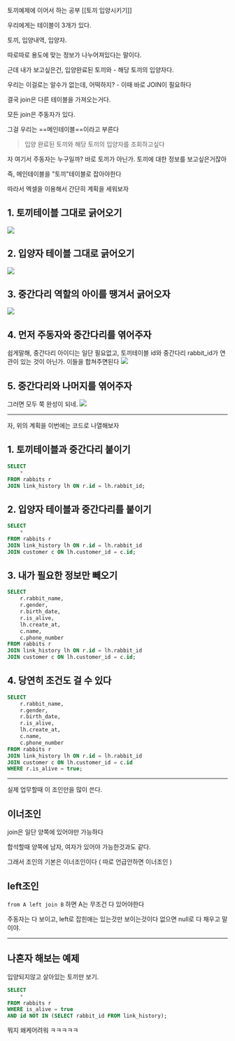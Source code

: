 토끼예제에 이어서 하는 공부 [[토끼 입양시키기]]

우리에게는 테이블이 3개가 있다.

토끼, 입양내역, 입양자.

따로따로 용도에 맞는 정보가 나누어져있다는 말이다.

근데 내가 보고싶은건, 입양완료된 토끼와 - 해당 토끼의 입양자다.

우리는 이걸로는 알수가 없는데, 어떡하지? - 이때 바로 JOIN이 필요하다

결국 join은 다른 테이블을 가져오는거다.


모든 join은 주동자가 있다.

그걸 우리는 ==메인테이블==이라고 부른다

> 입양 완료된 토끼와 해당 토끼의 입양자를 조회하고싶다

자 여기서 주동자는 누구일까? 바로 토끼가 아닌가.  토끼에 대한 정보를 보고싶은거잖아

즉, 메인테이블을 "토끼"테이블로 잡아야한다

따라서 엑셀을 이용해서  간단히 계획을 세워보자

## 1. 토끼테이블 그대로 긁어오기
![](https://i.imgur.com/yrqmIFh.png)


## 2. 입양자 테이블 그대로 긁어오기
![](https://i.imgur.com/Wa4uPPs.png)


## 3. 중간다리 역할의 아이를 땡겨서 긁어오자
![](https://i.imgur.com/vepOy0P.png)



## 4. 먼저 주동자와 중간다리를 엮어주자
쉽게말해, 중간다리 아이디는 일단 필요없고, 토끼테이블 id와 중간다리 rabbit_id가 연관이 있는 것이 아닌가. 이들을 합쳐주면된다
![](https://i.imgur.com/qWHT35J.png)



## 5. 중간다리와 나머지를 엮어주자
그러면 모두 쭉 완성이 되네.
![](https://i.imgur.com/xBuNGXZ.png)


---

자, 위의 계획을 이번에는 코드로 나열해보자

## 1. 토끼테이블과 중간다리 붙이기

```sql
SELECT  
    *  
FROM rabbits r  
JOIN link_history lh ON r.id = lh.rabbit_id;
```

## 2. 입양자 테이블과 중간다리를 붙이기

```sql
SELECT  
    *  
FROM rabbits r  
JOIN link_history lh ON r.id = lh.rabbit_id
JOIN customer c ON lh.customer_id = c.id;
```

## 3. 내가 필요한 정보만 빼오기

```sql
SELECT  
    r.rabbit_name, 
    r.gender,
    r.birth_date,
    r.is_alive,
    lh.create_at,
    c.name,
    c.phone_number
FROM rabbits r  
JOIN link_history lh ON r.id = lh.rabbit_id
JOIN customer c ON lh.customer_id = c.id;
```

## 4. 당연히 조건도 걸 수 있다

```sql
SELECT  
    r.rabbit_name,  
    r.gender,  
    r.birth_date,  
    r.is_alive,  
    lh.create_at,  
    c.name,  
    c.phone_number  
FROM rabbits r  
JOIN link_history lh ON r.id = lh.rabbit_id  
JOIN customer c ON lh.customer_id = c.id  
WHERE r.is_alive = true;
```


---

실제 업무할때 이 조인만을 많이 쓴다. 

## 이너조인

join은 일단 양쪽에 있어야만 가능하다

합석할때 양쪽에 남자, 여자가 있어야 가능한것과도 같다.

그래서 조인의 기본은 이너조인이다 ( 따로 언급안하면 이너조인 )


## left조인

`from A left join B` 하면 A는 무조건 다 있어야한다

주동자는 다 보이고, left로 잡힌애는 있는것만 보이는것이다 없으면 null로 다 채우고 말이야.

---




## 나혼자 해보는 예제

입양되지않고 살아있는 토끼만 보기.

```sql
SELECT  
    *  
FROM rabbits r  
WHERE is_alive = true  
AND id NOT IN (SELECT rabbit_id FROM link_history);
```

뭐지 왜케어려워 ㅋㅋㅋㅋㅋ